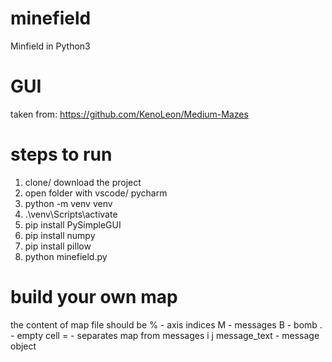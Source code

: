 # minefield

Minfield in Python3

# GUI

taken from: https://github.com/KenoLeon/Medium-Mazes

# steps to run

1. clone/ download the project
2. open folder with vscode/ pycharm
3. python -m venv venv
4. .\venv\Scripts\activate
5. pip install PySimpleGUI
6. pip install numpy
7. pip install pillow
8. python minefield.py

# build your own map

the content of map file should be
% - axis indices
M - messages
B - bomb
. - empty cell
= - separates map from messages
i j message_text - message object
